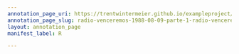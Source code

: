 ```yaml
---
annotation_page_uri: https://trentwintermeier.github.io/exampleproject/annotations/radio-venceremos-1988-08-09-parte-1-radio-venceremos-1988-08-09-parte-1-canvas-1-4-288684.json
annotation_page_slug: radio-venceremos-1988-08-09-parte-1-radio-venceremos-1988-08-09-parte-1-canvas-1-4-288684
layout: annotation_page
manifest_label: R

---
```


